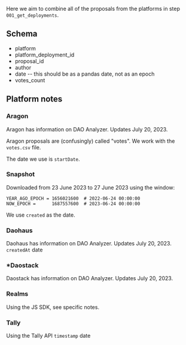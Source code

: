 Here we aim to combine all of the proposals from the platforms in step `001_get_deployments`.

## Schema

* platform
* platform_deployment_id
* proposal_id
* author
* date -- this should be as a pandas date, not as an epoch
* votes_count

## Platform notes

### Aragon

Aragon has information on DAO Analyzer. Updates July 20, 2023.

Aragon proposals are (confusingly) called "votes". We work with the `votes.csv` file.

The date we use is `startDate`.

### Snapshot

Downloaded from 23 June 2023 to 27 June 2023 using the window:

```
YEAR_AGO_EPOCH = 1656021600  # 2022-06-24 00:00:00
NOW_EPOCH =      1687557600  # 2023-06-24 00:00:00
```

We use `created` as the date.

### Daohaus

Daohaus has information on DAO Analyzer. Updates July 20, 2023.
`createdAt` date

### *Daostack

Daostack has information on DAO Analyzer. Updates July 20, 2023.

### Realms

Using the JS SDK, see specific notes.

### Tally

Using the Tally API
`timestamp` date